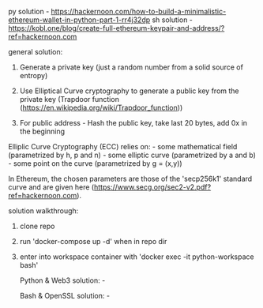 py solution - https://hackernoon.com/how-to-build-a-minimalistic-ethereum-wallet-in-python-part-1-rr4j32dp
sh solution - https://kobl.one/blog/create-full-ethereum-keypair-and-address/?ref=hackernoon.com


general solution:

1. Generate a private key (just a random number from a solid source of entropy)

2. Use Elliptical Curve cryptography to generate a public key from the private key (Trapdoor function (https://en.wikipedia.org/wiki/Trapdoor_function))

3. For public address - Hash the public key, take last 20 bytes, add 0x in the beginning


Elliplic Curve Cryptography (ECC) relies on:
    - some mathematical field (parametrized by h, p and n)
    - some elliptic curve (parametrized by a and b)
    - some point on the curve (parametrized by g = (x,y)) 

In Ethereum, the chosen parameters are those of the 'secp256k1' standard curve and are given here (https://www.secg.org/sec2-v2.pdf?ref=hackernoon.com).


solution walkthrough:

1. clone repo

2. run 'docker-compose up -d' when in repo dir

3. enter into workspace container with 'docker exec -it python-workspace bash'

    Python & Web3 solution:
        - 

    Bash & OpenSSL solution:
        -